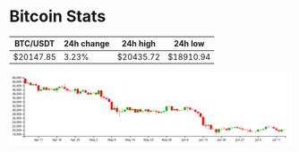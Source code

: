 # Bitcoin Stats

BTC/USDT|24h change|24h high|24h low|
|---|---|---|---|
|$20147.85|3.23%|$20435.72|$18910.94|

<img src="./chart.svg">
